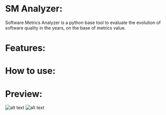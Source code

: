 # SM Analyzer:
Software Metrics Analyzer is a python base tool to evaluate the evolution of software quality in the years, on the base of metrics value.

# Features:

# How to use:

# Preview:
![alt text](https://github.com/robertoiuliano98/softwareMetricsAnalyzer/blob/main/preview/screenshot-861d4e40.jpg?raw=true)
![alt text](https://github.com/robertoiuliano98/softwareMetricsAnalyzer/blob/main/preview/screenshot-8f94cf03.jpg?raw=true)
